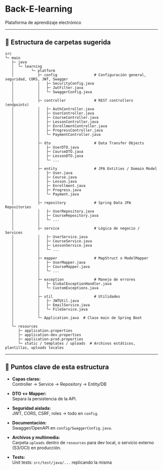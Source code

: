 # Back-E-learning  
Plataforma de aprendizaje electrónico

---

## 📁 Estructura de carpetas sugerida

```
src
└─ main
   ├─ java
   │  └─ learning
   │        └─ platform
   │           ├─ config                 # Configuración general, seguridad, CORS, JWT, Swagger
   │           │   ├─ SecurityConfig.java
   │           │   ├─ JwtFilter.java
   │           │   └─ SwaggerConfig.java
   │           │
   │           ├─ controller             # REST controllers (endpoints)
   │           │   ├─ AuthController.java
   │           │   ├─ UserController.java
   │           │   ├─ CourseController.java
   │           │   ├─ LessonController.java
   │           │   ├─ EnrollmentController.java
   │           │   ├─ ProgressController.java
   │           │   └─ PaymentController.java
   │           │
   │           ├─ dto                    # Data Transfer Objects
   │           │   ├─ UserDTO.java
   │           │   ├─ CourseDTO.java
   │           │   ├─ LessonDTO.java
   │           │   └─ ...
   │           │
   │           ├─ entity                 # JPA Entities / Domain Model
   │           │   ├─ User.java
   │           │   ├─ Course.java
   │           │   ├─ Lesson.java
   │           │   ├─ Enrollment.java
   │           │   ├─ Progress.java
   │           │   └─ Payment.java
   │           │
   │           ├─ repository             # Spring Data JPA Repositories
   │           │   ├─ UserRepository.java
   │           │   ├─ CourseRepository.java
   │           │   └─ ...
   │           │
   │           ├─ service                # Lógica de negocio / Services
   │           │   ├─ UserService.java
   │           │   ├─ CourseService.java
   │           │   ├─ LessonService.java
   │           │   └─ ...
   │           │
   │           ├─ mapper                 # MapStruct o ModelMapper
   │           │   ├─ UserMapper.java
   │           │   ├─ CourseMapper.java
   │           │   └─ ...
   │           │
   │           ├─ exception              # Manejo de errores
   │           │   ├─ GlobalExceptionHandler.java
   │           │   └─ CustomExceptions.java
   │           │
   │           ├─ util                   # Utilidades
   │           │   ├─ JWTUtil.java
   │           │   ├─ EmailService.java
   │           │   └─ FileService.java
   │           │
   │           └─ Application.java  # Clase main de Spring Boot
   │
   └─ resources
      ├─ application.properties
      ├─ application-dev.properties
      ├─ application-prod.properties
      └─ static / templates / uploads  # Archivos estáticos, plantillas, uploads locales
```

---

## 🔹 Puntos clave de esta estructura

- **Capas claras:**  
  Controller → Service → Repository → Entity/DB

- **DTO ↔ Mapper:**  
  Separa la persistencia de la API.

- **Seguridad aislada:**  
  JWT, CORS, CSRF, roles → todo en `config`.

- **Documentación:**  
  Swagger/OpenAPI en `config/SwaggerConfig.java`.

- **Archivos y multimedia:**  
  Carpeta `uploads` dentro de `resources` para dev local, o servicio externo (S3/OCI) en producción.

- **Tests:**  
  Unit tests: `src/test/java/...` replicando la misma
